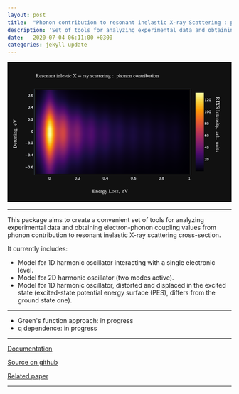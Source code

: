 ```yaml
---
layout: post
title:  "Phonon contribution to resonant inelastic X-ray Scattering : package release"
description: 'Set of tools for analyzing experimental data and obtaining electron-phonon coupling values from phonon contribution to resonant inelastic X-ray scattering cross-section'
date:   2020-07-04 06:11:00 +0300
categories: jekyll update
---
```


![phonon contribution in RIXS](/images/rixs.png)


---



This package aims to create a convenient set of tools for analyzing experimental data and obtaining electron-phonon coupling values from phonon contribution to resonant inelastic X-ray scattering cross-section.

It currently includes:

- Model for 1D harmonic oscillator interacting with a single electronic level.
- Model for 2D harmonic oscillator (two modes active).
- Model for 1D harmonic oscillator, distorted and displaced in the excited state (excited-state potential energy surface (PES), differs from the ground state one).

<!-- more -->


----

- Green's function approach: in progress
- q dependence: in progress

----

[Documentation](https://phlab.readthedocs.io/en/latest/index.html)

[Source on github](https://github.com/geonda/RIXS.phonons)

[Related paper](https://link.aps.org/doi/10.1103/PhysRevB.101.214307)

---

